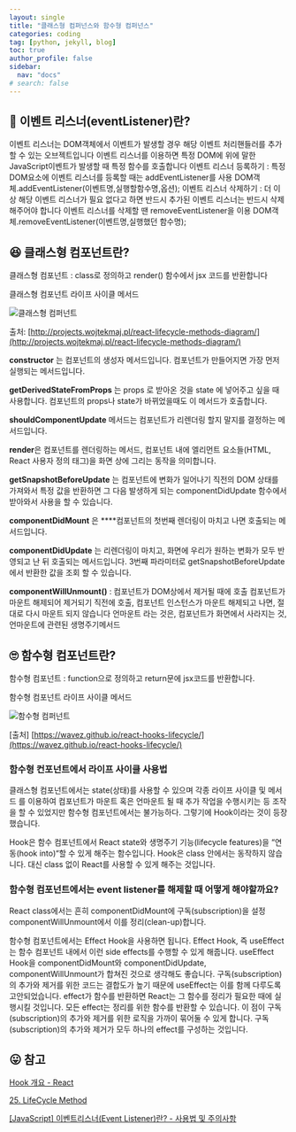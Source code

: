 ```yaml
---
layout: single
title: "클래스형 컴퍼넌스와 함수형 컴퍼넌스"
categories: coding
tag: [python, jekyll, blog]
toc: true
author_profile: false
sidebar:
  nav: "docs"
# search: false
---
```


## 🤩 이벤트 리스너(eventListener)란?

이벤트 리스너는 DOM객체에서 이벤트가 발생할 경우 해당 이벤트 처리핸들러를 추가할 수 있는 오브젝트입니다
이벤트 리스너를 이용하면 특정 DOM에 위에 말한 JavaScript이벤트가 발생할 때 특정 함수를 호출합니다
이벤트 리스너 등록하기 : 특정 DOM요소에 이벤트 리스너를 등록할 때는 addEventListener를 사용
DOM객체.addEventListener(이벤트명,실행할함수명,옵션);
이벤트 리스너 삭제하기 : 더 이상 해당 이벤트 리스너가 필요 없다고 하면 반드시 추가된 이벤트 리스너는 반드시 삭제해주어야 합니다
이벤트 리스너를 삭제할 땐 removeEventListener을 이용
DOM객체.removeEventListener(이벤트명,실행했던 함수명);

## 😆 클래스형 컴포넌트란?

클래스형 컴포넌트 : class로 정의하고 render() 함수에서 jsx 코드를 반환합니다

클래스형 컴포넌트 라이프 사이클 메서드

![클래스형 컴퍼넌트](https://s3.us-west-2.amazonaws.com/secure.notion-static.com/31b292fd-c708-4310-ae4a-7bfe4ae4c37e/Untitled.png?X-Amz-Algorithm=AWS4-HMAC-SHA256&X-Amz-Content-Sha256=UNSIGNED-PAYLOAD&X-Amz-Credential=AKIAT73L2G45EIPT3X45%2F20220723%2Fus-west-2%2Fs3%2Faws4_request&X-Amz-Date=20220723T152927Z&X-Amz-Expires=86400&X-Amz-Signature=b0d272ea93369c8fb97d58a9ffa752a131d759982ba426963cad7693b75b604a&X-Amz-SignedHeaders=host&response-content-disposition=filename%20%3D%22Untitled.png%22&x-id=GetObject)

출처: [http://projects.wojtekmaj.pl/react-lifecycle-methods-diagram/](http://projects.wojtekmaj.pl/react-lifecycle-methods-diagram/)

**constructor** 는 컴포넌트의 생성자 메서드입니다. 컴포넌트가 만들어지면 가장 먼저 실행되는 메서드입니다.

**getDerivedStateFromProps** 는 props 로 받아온 것을 state 에 넣어주고 싶을 때 사용합니다. 컴포넌트의 props나 state가 바뀌었을때도 이 메서드가 호출합니다.

**shouldComponentUpdate** 메서드는 컴포넌트가 리렌더링 할지 말지를 결정하는 메서드입니다.

**render**은 컴포넌트를 렌더링하는 메서드, 컴포넌트 내에 엘리먼트 요소들(HTML, React 사용자 정의 태그)을 화면 상에 그리는 동작을 의미합니다.

**getSnapshotBeforeUpdate** 는 컴포넌트에 변화가 일어나기 직전의 DOM 상태를 가져와서 특정 값을 반환하면 그 다음 발생하게 되는 componentDidUpdate 함수에서 받아와서 사용을 할 수 있습니다.

**componentDidMount** 은 \*\*\*\*컴포넌트의 첫번째 렌더링이 마치고 나면 호출되는 메서드입니다.

**componentDidUpdate** 는 리렌더링이 마치고, 화면에 우리가 원하는 변화가 모두 반영되고
난 뒤 호출되는 메서드입니다. 3번째 파라미터로 getSnapshotBeforeUpdate 에서 반환한 값을 조회 할 수 있습니다.

**componentWillUnmount()** : 컴포넌트가 DOM상에서 제거될 때에 호출
컴포넌트가 마운트 해제되어 제거되기 직전에 호출, 컴포넌트 인스턴스가 마운트 해제되고 나면, 절대로 다시 마운트 되지 않습니다
언마운트 라는 것은, 컴포넌트가 화면에서 사라지는 것, 언마운트에 관련된 생명주기메서드

## 🙄 함수형 컴포넌트란?

함수형 컴포넌트 : function으로 정의하고 return문에 jsx코드를 반환합니다.

함수형 컴포넌트 라이프 사이클 메서드

![함수형 컴퍼넌트](https://img1.daumcdn.net/thumb/R1280x0/?scode=mtistory2&fname=https%3A%2F%2Fblog.kakaocdn.net%2Fdn%2FbF6rTe%2FbtrEvNPPvFs%2FkfuXlK3dGF4bJUpKXQcjH1%2Fimg.png)

[출처] [https://wavez.github.io/react-hooks-lifecycle/](https://wavez.github.io/react-hooks-lifecycle/)

### 함수형 컨포넌트에서 라이프 사이클 사용법

클래스형 컴포넌트에서는 state(상태)를 사용할 수 있으며 각종 라이프 사이클 및 메서드
를 이용하여 컴포넌트가 마운트 혹은 언마운트 될 때 추가 작업을 수행시키는 등 조작을 할 수 있었지만 함수형 컴포넌트에서는 불가능하다. 그렇기에 Hook이라는 것이 등장했습니다.

Hook은 함수 컴포넌트에서 React state와 생명주기 기능(lifecycle features)을 “연동(hook into)“할 수 있게 해주는 함수입니다. Hook은 class 안에서는 동작하지 않습니다. 대신 class 없이 React를 사용할 수 있게 해주는 것입니다.

### 함수형 컴포넌트에서는 event listener를 해제할 때 어떻게 해야할까요?

React class에서는 흔히 componentDidMount에 구독(subscription)을 설정 componentWillUnmount에서 이를 정리(clean-up)합니다.

함수형 컴포넌트에서는 Effect Hook을 사용하면 됩니다. Effect Hook, 즉 useEffect는 함수 컴포넌트 내에서 이런 side effects를 수행할 수 있게 해줍니다. useEffect Hook을 componentDidMount와 componentDidUpdate, componentWillUnmount가 합쳐진 것으로 생각해도 좋습니다.
구독(subscription)의 추가와 제거를 위한 코드는 결합도가 높기 때문에 useEffect는 이를 함께 다루도록 고안되었습니다. effect가 함수를 반환하면 React는 그 함수를 정리가 필요한 때에 실행시킬 것입니다. 모든 effect는 정리를 위한 함수를 반환할 수 있습니다. 이 점이 구독(subscription)의 추가와 제거를 위한 로직을 가까이 묶어둘 수 있게 합니다. 구독(subscription)의 추가와 제거가 모두 하나의 effect를 구성하는 것입니다.

## 😛 참고

[Hook 개요 - React](https://ko.reactjs.org/docs/hooks-overview.html)

[25. LifeCycle Method](https://react.vlpt.us/basic/25-lifecycle.html)

[[JavaScript] 이벤트리스너(Event Listener)란? - 사용법 및 주의사항](https://ordinary-code.tistory.com/64)
